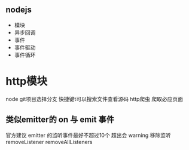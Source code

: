 ## nodejs

* 模块
* 异步回调
* 事件
* 事件驱动
* 事件循环


# http模块
node git项目选择分支 快捷键t可以搜索文件查看源码
http爬虫 爬取必应页面

## 类似emitter的 on 与 emit 事件
官方建议 emitter 的监听事件最好不超过10个 超出会 warning
移除监听 removeListener  removeAllListeners